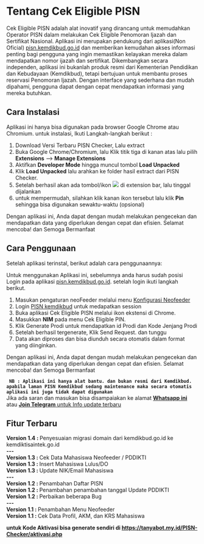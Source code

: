<h1>Tentang Cek Eligible PISN</h1>
        <p>
            Cek Eligible PISN adalah alat inovatif yang dirancang untuk memudahkan Operator PISN dalam melakukan Cek Eligible Penomoran Ijazah dan Sertifikat Nasional. Aplikasi ini merupakan pendukung dari aplikasi(Non Oficial) <a href="https://pisn.kemdikbud.go.id/login">pisn.kemdikbud.go.id</a> dan memberikan kemudahan akses informasi penting bagi pengguna yang ingin memastikan kelayakan mereka dalam mendapatkan nomor ijazah dan sertifikat. Dikembangkan secara independen, aplikasi ini bukanlah produk resmi dari Kementerian Pendidikan dan Kebudayaan (Kemdikbud), tetapi bertujuan untuk membantu proses reservasi Penomoran Ijazah. Dengan interface yang sederhana dan mudah dipahami, pengguna dapat dengan cepat mendapatkan informasi yang mereka butuhkan.
        </p>

<h2>Cara Instalasi</h2>
<p>Aplikasi ini hanya bisa digunakan pada browser Google Chrome atau Chromium. untuk instalasi, Ikuti Langkah-langkah berikut : </p>
<ol>
    <li>Download Versi Terbaru PISN Checker, Lalu extract </li>
    <li>Buka Google Chrome/Chromium, lalu Klik titik tiga di kanan atas lalu pilih <b>Extensions</b> --> <b>Manage Extensions</b></li>
    <li>Aktifkan <b>Developer Mode</b> hingga muncul tombol <b>Load Unpacked</b></li>
    <li>Klik <b>Load Unpacked</b> lalu arahkan ke folder hasil extract dari PISN Checker.</li>
    <li>Setelah berhasil akan ada tombol/ikon <img src="https://github.com/user-attachments/assets/c7c93df5-91b6-4075-82a9-5c605c9b1a3d"> di extension bar, lalu tinggal dijalankan</li>
    <li>untuk mempermudah, silahkan klik kanan ikon tersebut lalu klik <b>Pin</b> sehingga bisa digunakan sewaktu-waktu (opsional)</li>
</ol>
<p>
    Dengan aplikasi ini, Anda dapat dengan mudah melakukan pengecekan dan mendapatkan data yang diperlukan dengan cepat dan efisien. Selamat mencoba! dan Semoga Bermanfaat
</p>

<h2>Cara Penggunaan</h2>
<p>Setelah aplikasi terinstal, berikut adalah cara penggunaannya:</p>
<p>Untuk menggunakan Aplikasi ini, sebelumnya anda harus sudah posisi Login pada aplikasi <a href="https://pisn.kemdikbud.go.id">pisn.kemdikbud.go.id</a>. setelah login ikuti langkah berikut. </p>
<ol>
    <li>Masukan pengaturan neoFeeder melalui menu <a href="neofeeder.html">Konfigurasi Neofeeder</a></li>
    <li> Login <a href="https://pisn.kemdikbud.go.id/login" target="a_blank">PISN kemdikbud</a> untuk medapatkan session</li>
    <li>Buka aplikasi Cek Eligible PISN melalui ikon ekstensi di Chrome.</li>
    <li>Masukkan <strong>NIM</strong> pada menu Cek Eligible PIN.</li>
    <li>Klik Generate Prodi untuk mendapatkan id Prodi dan Kode Jenjang Prodi</li>
    <li>Setelah berhasil tergenerate, Klik Send Request. dan tunggu</li>
    <li>Data akan diproses dan bisa diunduh secara otomatis dalam format yang diinginkan.</li>
</ol>
<p>
    Dengan aplikasi ini, Anda dapat dengan mudah melakukan pengecekan dan mendapatkan data yang diperlukan dengan cepat dan efisien. Selamat mencoba! dan Semoga Bermanfaat
</p>
<p>
   <code> <strong>NB : Aplikasi ini hanya alat bantu. dan bukan resmi dari Kemdikbud. apabila laman PISN Kemdikbud sedang maintenance maka secara otomatis aplikasi ini juga tidak dapat digunakan</strong></code><br>
   Jika ada saran dan masukan bisa disampaiakan ke alamat <a href="https://wa.me/625640259748"><strong>Whatsapp ini</strong></a> atau <a href="https://t.me/neointegrator"><strong>Join Telegram</strong> untuk Info update terbaru</a>
</p>

<h2>Fitur Terbaru</h2>
<strong>Version 1.4 : </strong> Penyesuaian migrasi domain dari kemdikbud.go.id ke kemdiktisaintek.go.id<br>        
<strong>---</strong><br>
<strong>Version 1.3 : </strong> Cek Data Mahasiswa Neofeeder / PDDIKTI<br>        
<strong>Version 1.3 : </strong> Insert Mahasiswa Lulus/DO<br>        
<strong>Version 1.3 : </strong> Update NIK/Email Mahasiswa<br>        
<strong>---</strong><br>
<strong>Version 1.2 : </strong> Penambahan Daftar PISN<br>        
<strong>Version 1.2 : </strong> Penambahan penambahan tanggal Update PDDIKTI<br>
<strong>Version 1.2 : </strong> Perbaikan beberapa Bug<br>
<strong>---</strong><br>
<strong>Version 1.1 : </strong> Penambahan Menu Neofeeder<br>
<strong>Version 1.1 : </strong> Cek Data Profil, AKM, dan KRS Mahasiswa
</div>

<strong>untuk Kode Aktivasi bisa generate sendiri di <a href="https://tanyabot.my.id/PISN-Checker/aktivasi.php">https://tanyabot.my.id/PISN-Checker/aktivasi.php</a></strong>
